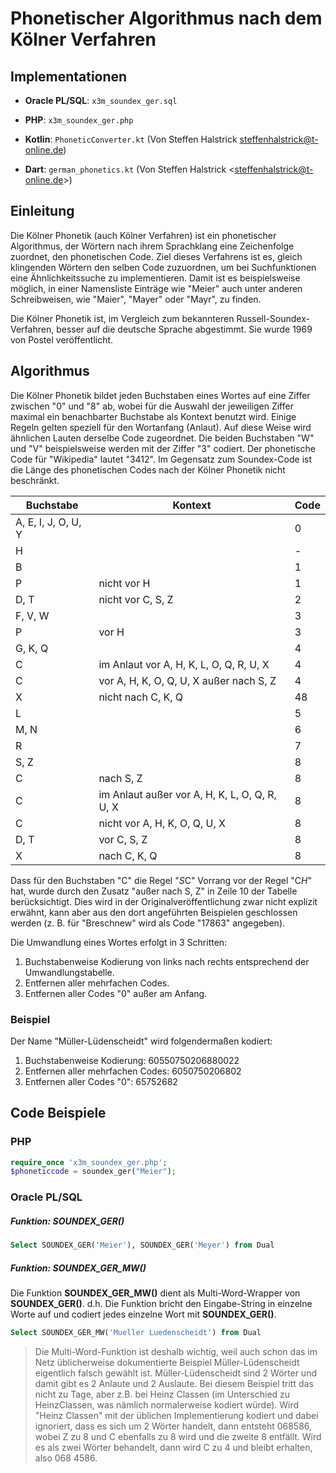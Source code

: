 Phonetischer Algorithmus nach dem Kölner Verfahren
==================================================

Implementationen
----------------

- **Oracle PL/SQL**: `x3m_soundex_ger.sql`

- **PHP**: `x3m_soundex_ger.php`

- **Kotlin**: `PhoneticConverter.kt` (Von Steffen Halstrick <steffenhalstrick@t-online.de>)

- **Dart**: `german_phonetics.kt` (Von Steffen Halstrick <[steffenhalstrick@t-online.de](mailto:steffenhalstrick@t-online.de)>)

Einleitung
----------

Die Kölner Phonetik (auch Kölner Verfahren) ist ein phonetischer Algorithmus, der Wörtern nach ihrem Sprachklang eine Zeichenfolge zuordnet, den phonetischen Code. Ziel dieses Verfahrens ist es, gleich klingenden Wörtern den selben Code zuzuordnen, um bei Suchfunktionen eine Ähnlichkeitssuche zu implementieren. Damit ist es beispielsweise möglich, in einer Namensliste Einträge wie "Meier" auch unter anderen Schreibweisen, wie "Maier", "Mayer" oder "Mayr", zu finden.

Die Kölner Phonetik ist, im Vergleich zum bekannteren Russell-Soundex-Verfahren, besser auf die deutsche Sprache abgestimmt. Sie wurde 1969 von Postel veröffentlicht.

Algorithmus
-----------

Die Kölner Phonetik bildet jeden Buchstaben eines Wortes auf eine Ziffer
 zwischen "0" und "8" ab, wobei für die Auswahl der jeweiligen Ziffer
maximal ein benachbarter Buchstabe als Kontext benutzt wird. Einige
Regeln gelten speziell für den Wortanfang (Anlaut). Auf diese Weise wird
 ähnlichen Lauten derselbe Code zugeordnet. Die beiden Buchstaben "W"
und "V" beispielsweise werden mit der Ziffer "3" codiert. Der
phonetische Code für "Wikipedia" lautet "3412". Im Gegensatz zum
Soundex-Code ist die Länge des phonetischen Codes nach der Kölner
Phonetik nicht beschränkt.

| Buchstabe           | Kontext                                       | Code |
| ------------------- | --------------------------------------------- | ---- |
| A, E, I, J, O, U, Y |                                               | 0    |
| H                   |                                               | -    |
| B                   |                                               | 1    |
| P                   | nicht vor H                                   | 1    |
| D, T                | nicht vor C, S, Z                             | 2    |
| F, V, W             |                                               | 3    |
| P                   | vor H                                         | 3    |
| G, K, Q             |                                               | 4    |
| C                   | im Anlaut vor A, H, K, L, O, Q, R, U, X       | 4    |
| C                   | vor A, H, K, O, Q, U, X außer nach S, Z       | 4    |
| X                   | nicht nach C, K, Q                            | 48   |
| L                   |                                               | 5    |
| M, N                |                                               | 6    |
| R                   |                                               | 7    |
| S, Z                |                                               | 8    |
| C                   | nach S, Z                                     | 8    |
| C                   | im Anlaut außer vor A, H, K, L, O, Q, R, U, X | 8    |
| C                   | nicht vor A, H, K, O, Q, U, X                 | 8    |
| D, T                | vor C, S, Z                                   | 8    |
| X                   | nach C, K, Q                                  | 8    |

Dass für den Buchstaben "C" die Regel "<em>S</em>C" Vorrang vor der Regel "C<em>H</em>"
 hat, wurde durch den Zusatz "außer nach S, Z" in Zeile 10 der Tabelle
berücksichtigt. Dies wird in der Originalveröffentlichung zwar nicht
explizit erwähnt, kann aber aus den dort angeführten Beispielen
geschlossen werden (z. B. für "Breschnew" wird als Code "17863"
angegeben).

Die Umwandlung eines Wortes erfolgt in 3 Schritten:

<ol>
<li>Buchstabenweise Kodierung von links nach rechts entsprechend der Umwandlungstabelle.</li>
<li>Entfernen aller mehrfachen Codes.</li>
<li>Entfernen aller Codes "0" außer am Anfang.</li>
</ol>

### Beispiel

Der Name "Müller-Lüdenscheidt" wird folgendermaßen kodiert:

<ol>
<li>Buchstabenweise Kodierung: 60550750206880022</li>
<li>Entfernen aller mehrfachen Codes: 6050750206802</li>
<li>Entfernen aller Codes "0": 65752682</li>
</ol>

Code Beispiele
--------------

### PHP

```php
require_once 'x3m_soundex_ger.php';
$phoneticcode = soundex_ger("Meier");
```

### Oracle PL/SQL

##### Funktion: SOUNDEX_GER()

```sql
Select SOUNDEX_GER('Meier'), SOUNDEX_GER('Meyer') from Dual
```

##### Funktion: SOUNDEX\_GER_MW()

Die Funktion **SOUNDEX\_GER_MW()** dient als Multi-Word-Wrapper von **SOUNDEX_GER()**. d.h. Die Funktion bricht den Eingabe-String in einzelne Worte auf und codiert jedes einzelne Wort mit **SOUNDEX_GER()**.

```sql
Select SOUNDEX_GER_MW('Mueller Luedenscheidt') from Dual
```

> Die Multi-Word-Funktion ist deshalb wichtig, weil auch schon das im Netz üblicherweise dokumentierte Beispiel Müller-Lüdenscheidt eigentlich falsch gewählt ist. Müller-Lüdenscheidt sind 2 Wörter und damit gibt es 2 Anlaute und 2 Auslaute. Bei diesem Beispiel tritt das nicht zu Tage, aber z.B. bei Heinz Classen (im Unterschied zu HeinzClassen, was nämlich normalerweise kodiert würde). Wird "Heinz Classen" mit der üblichen Implementierung kodiert und dabei ignoriert, dass es sich um 2 Wörter handelt, dann entsteht 068586, wobei Z zu 8 und C ebenfalls zu 8 wird und die zweite 8 entfällt. Wird es als zwei Wörter behandelt, dann wird C zu 4 und bleibt erhalten, also 068 4586.
